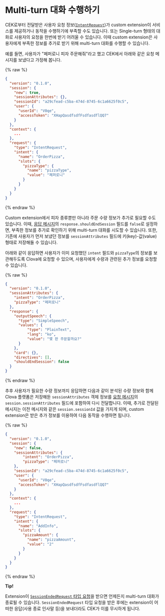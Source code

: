 # Multi-turn 대화 수행하기

CEK로부터 전달받은 사용자 요청 정보([`IntentRequest`](/Develop/Guides/Build_Custom_Extension.md#HandleIntentRequest))가 custom extension이 서비스를 제공하거나 동작을 수행하기에 부족할 수도 있습니다. 또는 Single-turn 형태의 대화로 사용자의 요청을 한번에 받기 어려울 수 있습니다. 이때 custom extension은 사용자에게 부족한 정보를 추가로 받기 위해 multi-turn 대화를 수행할 수 있습니다.

예를 들면, 사용자가 "페퍼로니 피자 주문해줘"라고 했고 CEK에서 아래와 같은 요청 메시지를 보냈다고 가정해 봅니다.

{% raw %}
```json
{
  "version": "0.1.0",
  "session": {
    "new": true,
    "sessionAttributes": {},
    "sessionId": "a29cfead-c5ba-474d-8745-6c1a6625f0c5",
    "user": {
      "userId": "V0qe",
      "accessToken": "XHapQasdfsdfFsdfasdflQQ7"
    }
  },
  "context": {
    ...
  },
  "request": {
    "type": "IntentRequest",
    "intent": {
      "name": "OrderPizza",
      "slots": {
        "pizzaType": {
          "name": "pizzaType",
          "value": "페퍼로니"
        }
      }
    }
  }
}
```
{% endraw %}

Custom extension에서 피자 종류뿐만 아니라 주문 수량 정보가 추가로 필요할 수도 있습니다. 이때, [응답 메시지](/Develop/References/Custom_Extension_Message.md#CustomExtResponseMessage)의 `response.shouldEndSession` 필드를 `false`로 설정하면, 부족한 정보를 추가로 확인하기 위해 multi-turn 대화를 시도할 수 있습니다. 또한, 기존에 사용자가 먼저 보냈던 정보를 `sessionAttributes` 필드에 키(key)-값(value) 형태로 저장해둘 수 있습니다.

아래와 같이 응답하면 사용자가 이미 요청했던 `intent` 필드와 `pizzaType`의 정보를 보관해두도록 Clova에 요청할 수 있으며, 사용자에게 수량과 관련된 추가 정보를 요청할 수 있습니다.

{% raw %}
```json
{
  "version": "0.1.0",
  "sessionAttributes": {
    "intent": "OrderPizza",
    "pizzaType": "페퍼로니"
  },
  "response": {
    "outputSpeech": {
      "type": "SimpleSpeech",
      "values": {
          "type": "PlainText",
          "lang": "ko",
          "value": "몇 판 주문할까요?"
      }
    },
    "card": {},
    "directives": [],
    "shouldEndSession": false
  }
}
```
{% endraw %}

추후 사용자가 필요한 수량 정보까지 응답하면 다음과 같이 분석된 수량 정보와 함께 Clova 플랫폼은 저장해둔 `sessionAttributes` 객체 정보를 [요청 메시지](/Develop/References/Custom_Extension_Message.md#CustomExtRequestMessage)의 `session.sessionAttributes` 필드에 포함하여 다시 전달합니다. 이때, 추가로 전달된 메시지는 이전 메시지와 같은 `session.sessionId` 값을 가지게 되며, custom extension은 받은 추가 정보를 이용하여 다음 동작을 수행하면 됩니다.

{% raw %}
```json
{
  "version": "0.1.0",
  "session": {
    "new": false,
    "sessionAttributes": {
        "intent": "OrderPizza",
        "pizzaType": "페퍼로니"
    },
    "sessionId": "a29cfead-c5ba-474d-8745-6c1a6625f0c5",
    "user": {
      "userId": "V0qe",
      "accessToken": "XHapQasdfsdfFsdfasdflQQ7"
    }
  },
  "context": {
    ...
  },
  "request": {
    "type": "IntentRequest",
    "intent": {
      "name": "AddInfo",
      "slots": {
        "pizzaAmount": {
          "name": "pizzaAmount",
          "value": "2"
        }
      }
    }
  }
}
```
{% endraw %}

<div class="tip">
  <p><strong>Tip!</strong></p>
  <p>Extension이 <a href="#HandleSessionEndedRequest"><code>SessionEndedRequest</code> 타입 요청</a>을 받으면 언제든지 multi-turn 대화가 종료될 수 있습니다. <code>SessionEndedRequest</code> 타입 요청을 받은 후에는 extension이 어떠한 응답(사용 종료 인사말 등)을 보내더라도 CEK가 이를 무시하게 됩니다.</p>
</div>
